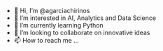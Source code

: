 - 👋 Hi, I’m @agarciachirinos
- 👀 I’m interested in AI, Analytics and Data Science
- 🌱 I’m currently learning Python
- 💞️ I’m looking to collaborate on innovative ideas
- 📫 How to reach me ...

<!---
agarciachirinos/agarciachirinos is a ✨ special ✨ repository because its `README.md` (this file) appears on your GitHub profile.
You can click the Preview link to take a look at your changes.
--->
